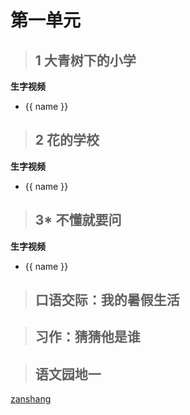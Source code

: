 # 第一单元

<Ebook grade="xxyw3a" :pages="1" :paged="1" ></Ebook> 


> ## 1 大青树下的小学

<Ebook grade="xxyw3a" :pages="2" :paged="4" ></Ebook> 

**生字视频**

<div class="shengzi">
    <ul><li v-for="(value, name,index) in kw3a1" v-on:click="clickvideo" :data-videosrc="value" :key="index">{{ name }}</li></ul>
</div>

> ## 2 花的学校

<Ebook grade="xxyw3a" :pages="5" :paged="6" ></Ebook> 

**生字视频**

<div class="shengzi">
    <ul><li v-for="(value, name,index) in kw3a2" v-on:click="clickvideo" :data-videosrc="value" :key="index">{{ name }}</li></ul>
</div>

> ## 3* 不懂就要问

<Ebook grade="xxyw3a" :pages="7" :paged="8" ></Ebook> 

**生字视频**

<div class="shengzi">
    <ul><li v-for="(value, name,index) in kw3a3" v-on:click="clickvideo" :data-videosrc="value" :key="index">{{ name }}</li></ul>
</div>

> ## 口语交际：我的暑假生活

<Ebook grade="xxyw3a" :pages="9" :paged="9" ></Ebook> 


> ## 习作：猜猜他是谁

<Ebook grade="xxyw3a" :pages="10" :paged="10" ></Ebook> 


> ## 语文园地一

<Ebook grade="xxyw3a" :pages="11" :paged="12" ></Ebook> 

[zanshang](../res/zanshang.md ':include')